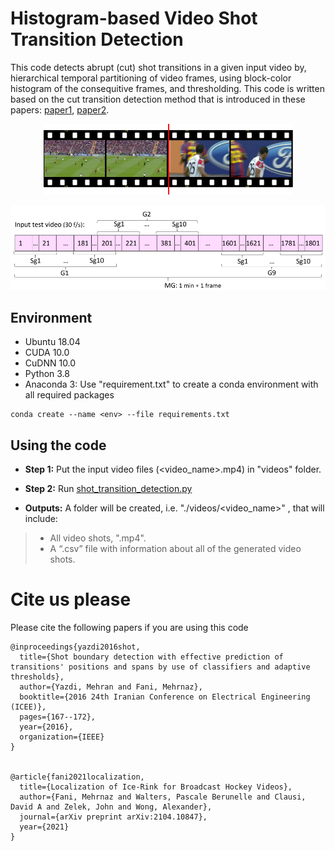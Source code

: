 # Histogram-based Video Shot Transition Detection
This code detects abrupt (cut) shot transitions in a given input video by, hierarchical temporal partitioning of video frames, using block-color histogram of the consequitive frames, and thresholding. This code is written based on the cut transition detection method that is introduced in these papers: [paper1](https://ieeexplore.ieee.org/stamp/stamp.jsp?arnumber=7585511), [paper2](https://arxiv.org/pdf/2104.10847.pdf).
<p align="center">
  <img width="400" src="https://github.com/MehrnazFani/Shot-Transition-Detection/blob/e4799ace3d68f7f4e7cc886e8d0e509ee83213f8/img-for-readme/CT-soccer.png" alt="CT detection">
</p>

<p align="center">
   <img width="600" src="https://github.com/MehrnazFani/Shot-Transition-Detection/blob/61a696880f5e69bca3e86c296006f88153c3a45e/img-for-readme/TemporalPartitioning.png" alt=" Hierarchical partitioning of video frames">
</p>

## Environment
+ Ubuntu 18.04
+ CUDA 10.0
+ CuDNN 10.0
+ Python 3.8
+ Anaconda 3: Use "requirement.txt" to create a conda environment with all required packages
```
conda create --name <env> --file requirements.txt
```
## Using the code

+ **Step 1:** Put the input video files (<video_name>.mp4) in "videos" folder.
+ **Step 2:** Run [shot_transition_detection.py](https://github.com/MehrnazFani/Shot-Transition-Detection/blob/7687a09197d2b0a51074024fe5e9d540273d93b0/shot_transition_detection.py)

+ **Outputs:** A folder will be created, i.e. "./videos/<video_name>" , that will include:
>  - All video shots, ".mp4".
> -  A “.csv” file with information about all of the generated video shots.
>
# Cite us please
Please cite the following papers if you are using this code
```
@inproceedings{yazdi2016shot,
  title={Shot boundary detection with effective prediction of transitions' positions and spans by use of classifiers and adaptive thresholds},
  author={Yazdi, Mehran and Fani, Mehrnaz},
  booktitle={2016 24th Iranian Conference on Electrical Engineering (ICEE)},
  pages={167--172},
  year={2016},
  organization={IEEE}
}


@article{fani2021localization,
  title={Localization of Ice-Rink for Broadcast Hockey Videos},
  author={Fani, Mehrnaz and Walters, Pascale Berunelle and Clausi, David A and Zelek, John and Wong, Alexander},
  journal={arXiv preprint arXiv:2104.10847},
  year={2021}
}
``` 

